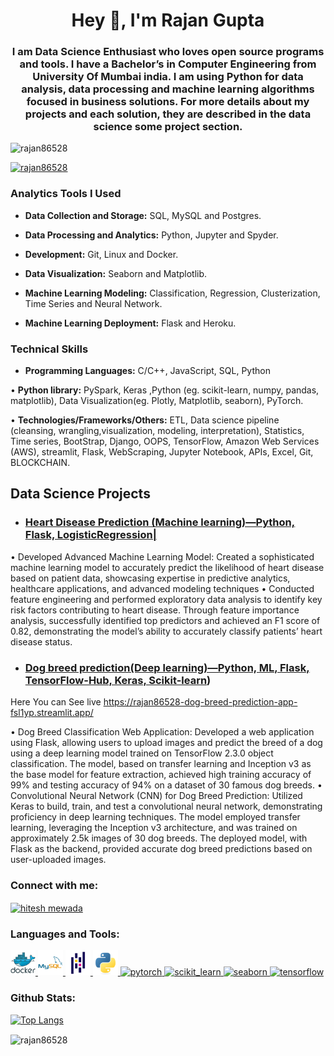 <h1 align="center">Hey 👋, I'm Rajan Gupta</h1>

<h3 align="center">I am Data Science Enthusiast who loves open source programs and tools. I have a Bachelor’s in Computer Engineering from University Of Mumbai
 india. I am using Python for data analysis, data processing and machine learning algorithms focused in business solutions. For more details about my projects and each solution, they are described in the data science some project section.
</h3>

<p align="left"> <img src="https://komarev.com/ghpvc/?username=rajan86528&label=Profile%20views&color=0e75b6&style=flat" alt="rajan86528" /> </p>

<p align="left"> <a href="https://github.com/ryo-ma/github-profile-trophy"><img src="https://github-profile-trophy.vercel.app/?username=rajan86528" alt="rajan86528" /></a> </p>


### Analytics Tools I Used

* **Data Collection and Storage:** SQL, MySQL and Postgres.

* **Data Processing and Analytics:** Python, Jupyter and Spyder.

* **Development:** Git, Linux and Docker.

* **Data Visualization:** Seaborn and Matplotlib.

* **Machine Learning Modeling:** Classification, Regression, Clusterization, Time Series and Neural Network.

* **Machine Learning Deployment:** Flask and Heroku.


### Technical Skills
* **Programming Languages:** C/C++, JavaScript, SQL, Python<br>

• **Python library:** PySpark, Keras ,Python (eg. scikit-learn, numpy, pandas, matplotlib), Data Visualization(eg. Plotly, Matplotlib, seaborn), PyTorch.<br>

• **Technologies/Frameworks/Others:** ETL, Data science pipeline (cleansing, wrangling,visualization, modeling, interpretation), Statistics, Time series, BootStrap, Django, OOPS, TensorFlow, Amazon Web Services (AWS), streamlit, Flask, WebScraping, Jupyter Notebook, APIs, Excel, Git, BLOCKCHAIN.<br>


## Data Science Projects

* ### [Heart Disease Prediction (Machine learning)—Python, Flask, LogisticRegression| ]([https://github.com/juniorcl/airbnb-scheduling-forecast](https://github.com/rajan86528/heart-disease-prediction))

• Developed Advanced Machine Learning Model: Created a sophisticated machine learning model to accurately predict the
likelihood of heart disease based on patient data, showcasing expertise in predictive analytics, healthcare applications,
and advanced modeling techniques
• Conducted feature engineering and performed exploratory data analysis to identify key risk factors contributing to heart
disease. Through feature importance analysis, successfully identified top predictors and achieved an F1 score of 0.82,
demonstrating the model’s ability to accurately classify patients’ heart disease status.



* ### [Dog breed prediction(Deep learning)—Python, ML, Flask, TensorFlow-Hub, Keras, Scikit-learn]([https://github.com/rajan86528/Dog-Breed-Prediction))

Here You can See live https://rajan86528-dog-breed-prediction-app-fsl1yp.streamlit.app/

• Dog Breed Classification Web Application: Developed a web application using Flask, allowing users to upload images
and predict the breed of a dog using a deep learning model trained on TensorFlow 2.3.0 object classification. The model,
based on transfer learning and Inception v3 as the base model for feature extraction, achieved high training accuracy of
99% and testing accuracy of 94% on a dataset of 30 famous dog breeds.
• Convolutional Neural Network (CNN) for Dog Breed Prediction: Utilized Keras to build, train, and test a convolutional
neural network, demonstrating proficiency in deep learning techniques. The model employed transfer learning, leveraging
the Inception v3 architecture, and was trained on approximately 2.5k images of 30 dog breeds. The deployed model, with
Flask as the backend, provided accurate dog breed predictions based on user-uploaded images.




<h3 align="left">Connect with me:</h3>

<p align="center">

<a href="https://www.linkedin.com/in/rajan-gupta-01371b216/" target="blank"><img align="center" src="https://raw.githubusercontent.com/rahuldkjain/github-profile-readme-generator/master/src/images/icons/Social/linked-in-alt.svg" alt="hitesh mewada" height="30" width="40" /></a>

</p>

<h3 align="left">Languages and Tools:</h3>
<p align="left">  <a href="https://www.docker.com/" target="_blank" rel="noreferrer"> <img src="https://raw.githubusercontent.com/devicons/devicon/master/icons/docker/docker-original-wordmark.svg" alt="docker" width="40" height="40"/> </a> <a href="https://www.mysql.com/" target="_blank" rel="noreferrer"> <img src="https://raw.githubusercontent.com/devicons/devicon/master/icons/mysql/mysql-original-wordmark.svg" alt="mysql" width="40" height="40"/> </a> <a href="https://pandas.pydata.org/" target="_blank" rel="noreferrer"> <img src="https://raw.githubusercontent.com/devicons/devicon/2ae2a900d2f041da66e950e4d48052658d850630/icons/pandas/pandas-original.svg" alt="pandas" width="40" height="40"/> </a> <a href="https://www.python.org/" target="_blank" rel="noreferrer">
  <img src="https://raw.githubusercontent.com/devicons/devicon/master/icons/python/python-original.svg" alt="python" width="40" height="40"/> </a> <a href="https://pytorch.org/" target="_blank" rel="noreferrer"> <img src="https://www.vectorlogo.zone/logos/pytorch/pytorch-icon.svg" alt="pytorch" width="40" height="40"/> </a> <a href="https://scikit-learn.org/" target="_blank" rel="noreferrer"> <img src="https://upload.wikimedia.org/wikipedia/commons/0/05/Scikit_learn_logo_small.svg" alt="scikit_learn" width="40" height="40"/> </a> <a href="https://seaborn.pydata.org/" target="_blank" rel="noreferrer"> <img src="https://seaborn.pydata.org/_images/logo-mark-lightbg.svg" alt="seaborn" width="40" height="40"/> </a> <a href="https://www.tensorflow.org/" target="_blank" rel="noreferrer"> <img src="https://www.vectorlogo.zone/logos/tensorflow/tensorflow-icon.svg" alt="tensorflow" width="40" height="40"/> </a> </p>



### Github Stats:

[![Top Langs](https://github-readme-stats.vercel.app/api/top-langs/?username=rajan86528)](https://github.com/rajan86528/github-readme-stats) 

<p><img align="center" src="https://github-readme-streak-stats.herokuapp.com/?user=natnew&" alt="rajan86528" /></p>
